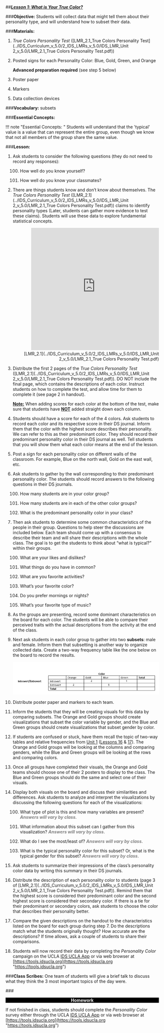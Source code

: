 ##***<u>Lesson 1: What is Your True Color?</u>***

###**Objective:**
Students will collect data that might tell them about their personality type, and will understand how to
subset their data.

###**Materials:**
1. *True Colors Personality Test* ([LMR_2.1_True Colors Personality Test](../IDS_Curriculum_v_5.0/2_IDS_LMRs_v_5.0/IDS_LMR_Unit 2_v_5.0/LMR_2.1_True Colors Personality Test.pdf))

2. Posted signs for each Personality Color: Blue, Gold, Green, and Orange

    **Advanced preparation required** (see step 5 below)

3. Poster paper

4. Markers

5. Data collection devices

###**Vocabulary:**
subsets

###**Essential Concepts:**

!!! note "Essential Concepts: "
    Students will understand that the 'typical' value is a value that can represent the
    entire group, even though we know that not all members of the group share the same value.

###**Lesson:**
1. Ask students to consider the following questions (they do not need to record any responses):

    100. How well do you know yourself?

    100. How well do you know your classmates?

2. There are things students know and don’t know about themselves. The *True Colors Personality
Test* ([LMR_2.1](../IDS_Curriculum_v_5.0/2_IDS_LMRs_v_5.0/IDS_LMR_Unit 2_v_5.0/LMR_2.1_True Colors Personality Test.pdf)) claims to identify personality types (Later, students can gather more evidence to
test these claims). Students will use these data to explore fundamental statistical concepts.
<div align="right"><iframe src="https://docs.google.com/viewerng/viewer?url=https://curriculum.idsucla.org/IDS_Curriculum_v_5.0_preview/2_IDS_LMRs_v_5.0/IDS_LMR_Unit 2_v_5.0/LMR_2.1_True Colors Personality Test.pdf&embedded=true" style=" width:420px;height:400px;" frameborder="0"></iframe><br>[LMR_2.1](../IDS_Curriculum_v_5.0/2_IDS_LMRs_v_5.0/IDS_LMR_Unit 2_v_5.0/LMR_2.1_True Colors Personality Test.pdf)</div>

3. Distribute the first 2 pages of the *True Colors Personality Test* ([LMR_2.1](../IDS_Curriculum_v_5.0/2_IDS_LMRs_v_5.0/IDS_LMR_Unit 2_v_5.0/LMR_2.1_True Colors Personality Test.pdf)). DO NOT include the
final page, which contains the descriptions of each color. Instruct students on how to complete
the test, and allow time for them to complete it (see page 2 in handout).

    **<u>Note:</u>** When adding scores for each color at the bottom of the test, make sure that students have
    **<u>NOT</u>** added straight down each column.

4. Students should have a score for each of the 4 colors. Ask students to record each color and its
respective score in their DS journal. Inform them that the color with the highest score describes
their personality. We can refer to this as their predominant color. They should record their
predominant personality color in their DS journal as well. Tell students that you will show them
what each color means at the end of the lesson.

5. Post a sign for each personality color on different walls of the classroom. For example, Blue on
the north wall, Gold on the east wall, etc.

6. Ask students to gather by the wall corresponding to their predominant personality color. The
students should record answers to the following questions in their DS journals.

    100. How many students are in your color group?

    100. How many students are in each of the other color groups?

    100. What is the predominant personality color in your class?

7. Then ask students to determine some common characteristics of the people in their group.
Questions to help steer the discussions are included below. Each team should come up with a
consensus to describe their team and will share their descriptions with the whole class. The goal
is to get the students to think about “what is typical?” within their groups.

    100. What are your likes and dislikes?

    100. What things do you have in common?

    100. What are you favorite activities?

    100. What’s your favorite color?

    100. Do you prefer mornings or nights?

    100. What’s your favorite type of music?
    
8. As the groups are presenting, record some dominant characteristics on the board for each color.
The students will be able to compare their perceived traits with the actual descriptions from the
activity at the end of the class.

9. Next ask students in each color group to gather into two **subsets**: male and female. Inform them
that subsetting is another way to organize collected data. Create a two-way frequency table like
the one below on the board to record the results.
    
    <img src="../../img/20109.png" />

10. Distribute poster paper and markers to each team.

11. Inform the students that they will be creating visuals for this data by comparing subsets. The
Orange and Gold groups should create visualizations that subset the color variable by gender,
and the Blue and Green groups should create visualizations that subset gender by color.

12. If students are confused or stuck, have them recall the topic of two-way tables and relative
frequencies from [Unit 1](../unit1/overview.md) ([Lessons 16](../unit1/lesson16.md) & [17](../unit1/lesson17.md)). The Orange and Gold groups will be looking at the
columns and comparing genders, while the Blue and Green groups will be looking at the rows
and comparing colors.

13. Once all groups have completed their visuals, the Orange and Gold teams should choose one of
their 2 posters to display to the class. The Blue and Green groups should do the same and select
one of their visuals.

14. Display both visuals on the board and discuss their similarities and differences. Ask students to
analyze and interpret the visualizations by discussing the following questions for each of the
visualizations:

    100. What type of plot is this and how many variables are present? <span style="color:grey">***Answers will vary by
    class.***</span>

    100. What information about this subset can I gather from this visualization? <span style="color:grey">***Answers will
    vary by class.***</span>

    100. What do I see the most/least of? <span style="color:grey">***Answers will vary by class.***</span>

    100. What is the typical personality color for this subset? Or, what is the typical gender for this
    subset? <span style="color:grey">***Answers will vary by class.***</span>

15. Ask students to summarize their impressions of the class’s personality color data by writing this
summary in their DS journals.

16. Distribute the description of each personality color to students (page 3 of [LMR_2.1](../IDS_Curriculum_v_5.0/2_IDS_LMRs_v_5.0/IDS_LMR_Unit 2_v_5.0/LMR_2.1_True Colors Personality Test.pdf)). Remind
them that the highest score is considered their predominant color and the second highest score is
considered their secondary color. If there is a tie for their predominant or secondary colors, ask
students to choose the color that describes their personality better.

17. Compare the given descriptions on the handout to the characteristics listed on the board for each
group during step 7. Do the descriptions match what the students originally thought? How
accurate are the descriptions? If time allows, ask a couple of students to share their comparisons.

18. Students will now record their data by completing the *Personality Color* campaign on the UCLA
[IDS UCLA App](../download/app.md) or via web browser at [https://tools.idsucla.org](https://tools.idsucla.org "https://tools.idsucla.org")

###**Class Scribes:**
One team of students will give a brief talk to discuss what they think the 3 most important topics of the
day were.

###<p style="background: black; color: white; text-align: center;">**Homework**</p>
If not finished in class, students should complete the *Personality Color* survey either through the UCLA
[IDS UCLA App](../download/app.md) or via web browser at [https://tools.idsucla.org](https://tools.idsucla.org "https://tools.idsucla.org")